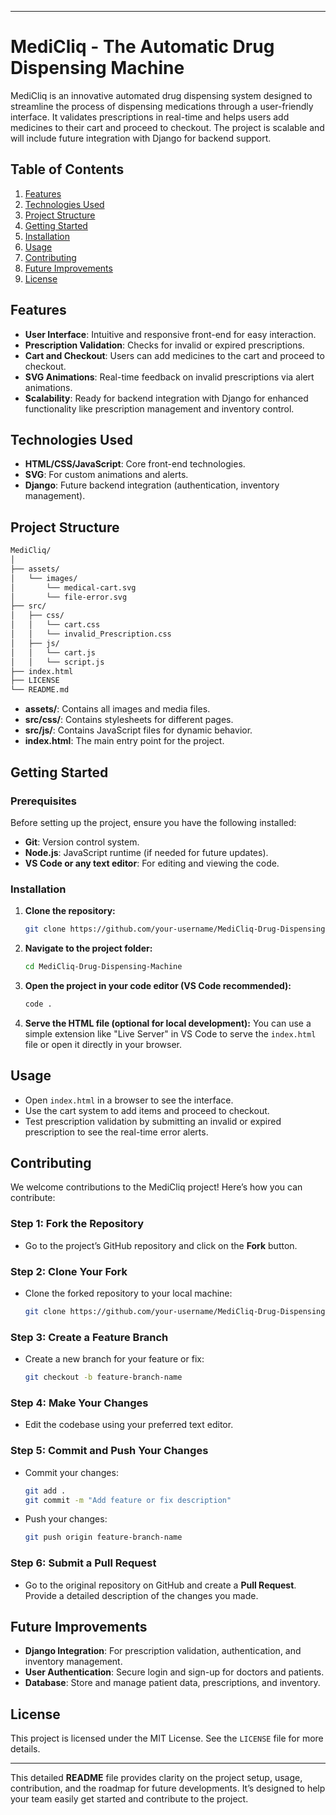 

---

# MediCliq - The Automatic Drug Dispensing Machine

MediCliq is an innovative automated drug dispensing system designed to streamline the process of dispensing medications through a user-friendly interface. It validates prescriptions in real-time and helps users add medicines to their cart and proceed to checkout. The project is scalable and will include future integration with Django for backend support.

## Table of Contents
1. [Features](#features)
2. [Technologies Used](#technologies-used)
3. [Project Structure](#project-structure)
4. [Getting Started](#getting-started)
5. [Installation](#installation)
6. [Usage](#usage)
7. [Contributing](#contributing)
8. [Future Improvements](#future-improvements)
9. [License](#license)

## Features
- **User Interface**: Intuitive and responsive front-end for easy interaction.
- **Prescription Validation**: Checks for invalid or expired prescriptions.
- **Cart and Checkout**: Users can add medicines to the cart and proceed to checkout.
- **SVG Animations**: Real-time feedback on invalid prescriptions via alert animations.
- **Scalability**: Ready for backend integration with Django for enhanced functionality like prescription management and inventory control.

## Technologies Used
- **HTML/CSS/JavaScript**: Core front-end technologies.
- **SVG**: For custom animations and alerts.
- **Django**: Future backend integration (authentication, inventory management).

## Project Structure

```bash
MediCliq/
│
├── assets/
│   └── images/
│       └── medical-cart.svg
│       └── file-error.svg
├── src/
│   ├── css/
│   │   └── cart.css
│   │   └── invalid_Prescription.css
│   ├── js/
│   │   └── cart.js
│   │   └── script.js
├── index.html
├── LICENSE
└── README.md
```

- **assets/**: Contains all images and media files.
- **src/css/**: Contains stylesheets for different pages.
- **src/js/**: Contains JavaScript files for dynamic behavior.
- **index.html**: The main entry point for the project.

## Getting Started

### Prerequisites
Before setting up the project, ensure you have the following installed:
- **Git**: Version control system.
- **Node.js**: JavaScript runtime (if needed for future updates).
- **VS Code or any text editor**: For editing and viewing the code.

### Installation

1. **Clone the repository:**
   ```bash
   git clone https://github.com/your-username/MediCliq-Drug-Dispensing-Machine.git
   ```
   
2. **Navigate to the project folder:**
   ```bash
   cd MediCliq-Drug-Dispensing-Machine
   ```

3. **Open the project in your code editor (VS Code recommended):**
   ```bash
   code .
   ```

4. **Serve the HTML file (optional for local development):**
   You can use a simple extension like "Live Server" in VS Code to serve the `index.html` file or open it directly in your browser.

## Usage
- Open `index.html` in a browser to see the interface.
- Use the cart system to add items and proceed to checkout.
- Test prescription validation by submitting an invalid or expired prescription to see the real-time error alerts.

## Contributing

We welcome contributions to the MediCliq project! Here’s how you can contribute:

### Step 1: Fork the Repository
- Go to the project’s GitHub repository and click on the **Fork** button.

### Step 2: Clone Your Fork
- Clone the forked repository to your local machine:
  ```bash
  git clone https://github.com/your-username/MediCliq-Drug-Dispensing-Machine.git
  ```

### Step 3: Create a Feature Branch
- Create a new branch for your feature or fix:
  ```bash
  git checkout -b feature-branch-name
  ```

### Step 4: Make Your Changes
- Edit the codebase using your preferred text editor.

### Step 5: Commit and Push Your Changes
- Commit your changes:
  ```bash
  git add .
  git commit -m "Add feature or fix description"
  ```
- Push your changes:
  ```bash
  git push origin feature-branch-name
  ```

### Step 6: Submit a Pull Request
- Go to the original repository on GitHub and create a **Pull Request**. Provide a detailed description of the changes you made.

## Future Improvements
- **Django Integration**: For prescription validation, authentication, and inventory management.
- **User Authentication**: Secure login and sign-up for doctors and patients.
- **Database**: Store and manage patient data, prescriptions, and inventory.

## License

This project is licensed under the MIT License. See the `LICENSE` file for more details.

---

This detailed **README** file provides clarity on the project setup, usage, contribution, and the roadmap for future developments. It’s designed to help your team easily get started and contribute to the project.
